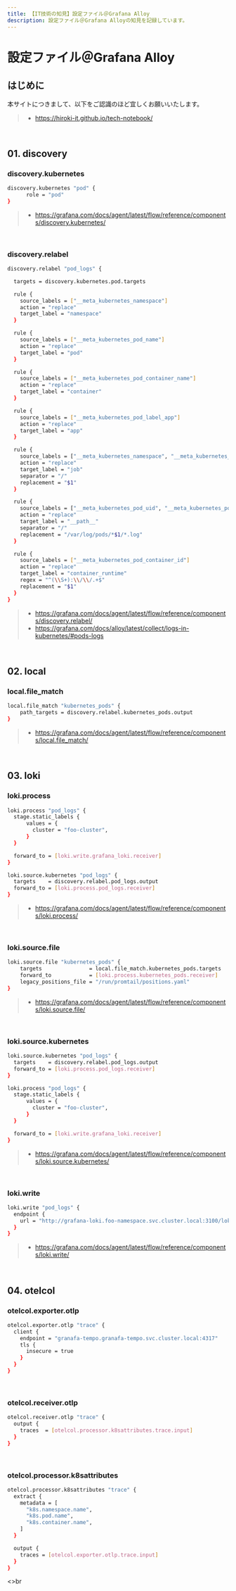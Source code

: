 ```yaml
---
title: 【IT技術の知見】設定ファイル＠Grafana Alloy
description: 設定ファイル＠Grafana Alloyの知見を記録しています。
---
```


# 設定ファイル＠Grafana Alloy

## はじめに

本サイトにつきまして、以下をご認識のほど宜しくお願いいたします。

> - https://hiroki-it.github.io/tech-notebook/

<br>

## 01. discovery

### discovery.kubernetes

```bash
discovery.kubernetes "pod" {
      role = "pod"
}
```

> - https://grafana.com/docs/agent/latest/flow/reference/components/discovery.kubernetes/

<br>

### discovery.relabel

```bash
discovery.relabel "pod_logs" {

  targets = discovery.kubernetes.pod.targets

  rule {
    source_labels = ["__meta_kubernetes_namespace"]
    action = "replace"
    target_label = "namespace"
  }

  rule {
    source_labels = ["__meta_kubernetes_pod_name"]
    action = "replace"
    target_label = "pod"
  }

  rule {
    source_labels = ["__meta_kubernetes_pod_container_name"]
    action = "replace"
    target_label = "container"
  }

  rule {
    source_labels = ["__meta_kubernetes_pod_label_app"]
    action = "replace"
    target_label = "app"
  }

  rule {
    source_labels = ["__meta_kubernetes_namespace", "__meta_kubernetes_pod_container_name"]
    action = "replace"
    target_label = "job"
    separator = "/"
    replacement = "$1"
  }

  rule {
    source_labels = ["__meta_kubernetes_pod_uid", "__meta_kubernetes_pod_container_name"]
    action = "replace"
    target_label = "__path__"
    separator = "/"
    replacement = "/var/log/pods/*$1/*.log"
  }

  rule {
    source_labels = ["__meta_kubernetes_pod_container_id"]
    action = "replace"
    target_label = "container_runtime"
    regex = "^(\\S+):\\/\\/.+$"
    replacement = "$1"
  }
}
```

> - https://grafana.com/docs/agent/latest/flow/reference/components/discovery.relabel/
> - https://grafana.com/docs/alloy/latest/collect/logs-in-kubernetes/#pods-logs

<br>

## 02. local

### local.file_match

```bash
local.file_match "kubernetes_pods" {
	path_targets = discovery.relabel.kubernetes_pods.output
}
```

> - https://grafana.com/docs/agent/latest/flow/reference/components/local.file_match/

<br>

## 03. loki

### loki.process

```bash
loki.process "pod_logs" {
  stage.static_labels {
      values = {
        cluster = "foo-cluster",
      }
  }

  forward_to = [loki.write.grafana_loki.receiver]
}

loki.source.kubernetes "pod_logs" {
  targets    = discovery.relabel.pod_logs.output
  forward_to = [loki.process.pod_logs.receiver]
}
```

> - https://grafana.com/docs/agent/latest/flow/reference/components/loki.process/

<br>

### loki.source.file

```bash
loki.source.file "kubernetes_pods" {
	targets               = local.file_match.kubernetes_pods.targets
	forward_to            = [loki.process.kubernetes_pods.receiver]
	legacy_positions_file = "/run/promtail/positions.yaml"
}
```

> - https://grafana.com/docs/agent/latest/flow/reference/components/loki.source.file/

<br>

### loki.source.kubernetes

```bash
loki.source.kubernetes "pod_logs" {
  targets    = discovery.relabel.pod_logs.output
  forward_to = [loki.process.pod_logs.receiver]
}

loki.process "pod_logs" {
  stage.static_labels {
      values = {
        cluster = "foo-cluster",
      }
  }

  forward_to = [loki.write.grafana_loki.receiver]
}
```

> - https://grafana.com/docs/agent/latest/flow/reference/components/loki.source.kubernetes/

<br>

### loki.write

```bash
loki.write "pod_logs" {
  endpoint {
    url = "http://grafana-loki.foo-namespace.svc.cluster.local:3100/loki/api/v1/push"
  }
}
```

> - https://grafana.com/docs/agent/latest/flow/reference/components/loki.write/

<br>

## 04. otelcol

### otelcol.exporter.otlp

```bash
otelcol.exporter.otlp "trace" {
  client {
    endpoint = "granafa-tempo.granafa-tempo.svc.cluster.local:4317"
    tls {
      insecure = true
    }
  }
}
```

<br>

### otelcol.receiver.otlp

```bash
otelcol.receiver.otlp "trace" {
  output {
    traces  = [otelcol.processor.k8sattributes.trace.input]
  }
}
```

<br>

### otelcol.processor.k8sattributes

```bash
otelcol.processor.k8sattributes "trace" {
  extract {
    metadata = [
      "k8s.namespace.name",
      "k8s.pod.name",
      "k8s.container.name",
    ]
  }

  output {
    traces = [otelcol.exporter.otlp.trace.input]
  }
}
```

<>br
